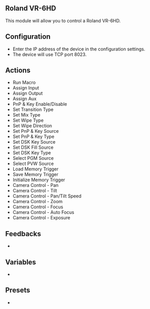 ## Roland VR-6HD

This module will allow you to control a Roland VR-6HD.

## Configuration
* Enter the IP address of the device in the configuration settings.
* The device will use TCP port 8023.

## Actions

* Run Macro
* Assign Input
* Assign Output
* Assign Aux
* PnP & Key Enable/Disable
* Set Transition Type
* Set Mix Type
* Set Wipe Type
* Set Wipe Direction
* Set PnP & Key Source
* Set PnP & Key Type
* Set DSK Key Source
* Set DSK Fill Source
* Set DSK Key Type
* Select PGM Source
* Select PVW Source
* Load Memory Trigger
* Save Memory Trigger
* Initialize Memory Trigger
* Camera Control - Pan
* Camera Control - Tilt
* Camera Control - Pan/Tilt Speed
* Camera Control - Zoom
* Camera Control - Focus
* Camera Control - Auto Focus
* Camera Control - Exposure

## Feedbacks

* 

## Variables

*

## Presets

* 